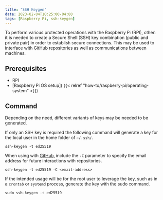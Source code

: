 ```yaml
---
title: "SSH Keygen"
date: 2023-02-04T10:25:00-04:00
tags: [Raspberry Pi, ssh-keygen]
---
```

To perform various protected operations with the Raspberry Pi (RPI), othen it is needed to create a Secure Shell (SSH) key combination (public and private pair) in order to establish secure connections.  This may be used to interface with GitHub repositories as well as communications between machines.

## Prerequisites

- RPI
- [Raspberry Pi OS setup]( {{< relref "how-to/raspberry-pi/operating-system" >}})

## Command

Depending on the need, different variants of keys may be needed to be generated.

If only an SSH key is required the following command will generate a key for the local user in the home folder of `~/.ssh/`.

   ```
   ssh-keygen -t ed25519
   ```

When using with [GitHub](https://github.com), include the `-C` parameter to specify the email address for future interactions with repositories.

```
ssh-keygen -t ed25519 -C <email-address>
```

If the intended usage will be for the root user to leverage the key, such as in a `crontab` or `systemd` process, generate the key with the sudo command.

```
sudo ssh-keygen -t ed25519
```

